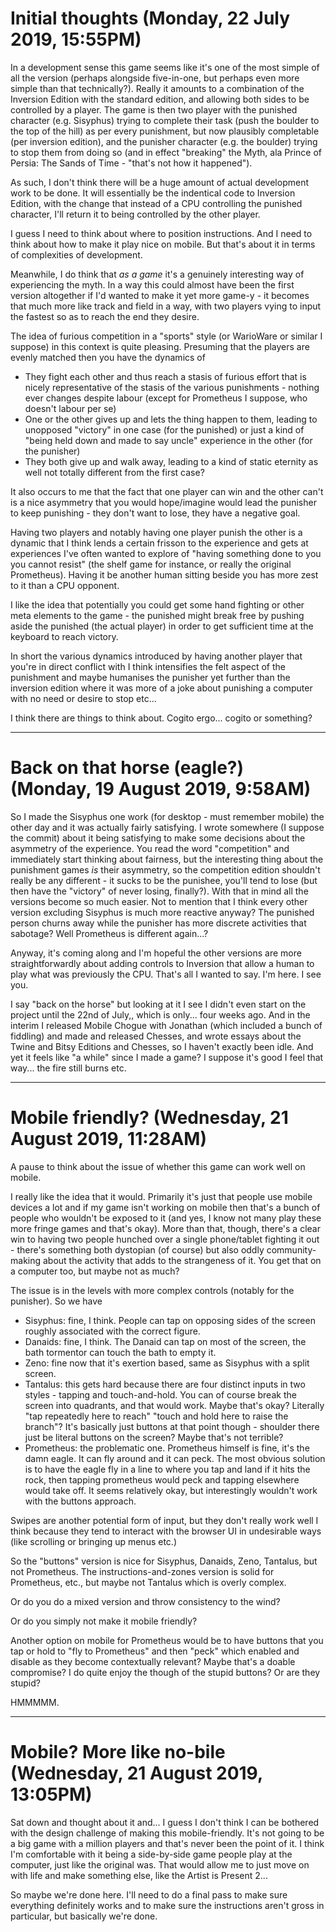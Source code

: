 # Initial thoughts (Monday, 22 July 2019, 15:55PM)

In a development sense this game seems like it's one of the most simple of all the version (perhaps alongside five-in-one, but perhaps even more simple than that technically?). Really it amounts to a combination of the Inversion Edition with the standard edition, and allowing both sides to be controlled by a player. The game is then two player with the punished character (e.g. Sisyphus) trying to complete their task (push the boulder to the top of the hill) as per every punishment, but now plausibly completable (per inversion edition), and the punisher character (e.g. the boulder) trying to stop them from doing so (and in effect "breaking" the Myth, ala Prince of Persia: The Sands of Time - "that's not how it happened").

As such, I don't think there will be a huge amount of actual development work to be done. It will essentially be the indentical code to Inversion Edition, with the change that instead of a CPU controlling the punished character, I'll return it to being controlled by the other player.

I guess I need to think about where to position instructions. And I need to think about how to make it play nice on mobile. But that's about it in terms of complexities of development.

Meanwhile, I do think that _as a game_ it's a genuinely interesting way of experiencing the myth. In a way this could almost have been the first version altogether if I'd wanted to make it yet more game-y - it becomes that much more like track and field in a way, with two players vying to input the fastest so as to reach the end they desire.

The idea of furious competition in a "sports" style (or WarioWare or similar I suppose) in this context is quite pleasing. Presuming that the players are evenly matched then you have the dynamics of

- They fight each other and thus reach a stasis of furious effort that is nicely representative of the stasis of the various punishments - nothing ever changes despite labour (except for Prometheus I suppose, who doesn't labour per se)
- One or the other gives up and lets the thing happen to them, leading to unopposed "victory" in one case (for the punished) or just a kind of "being held down and made to say uncle" experience in the other (for the punisher)
- They both give up and walk away, leading to a kind of static eternity as well not totally different from the first case?

It also occurs to me that the fact that one player can win and the other can't is a nice asymmetry that you would hope/imagine would lead the punisher to keep punishing - they don't want to lose, they have a negative goal.

Having two players and notably having one player punish the other is a dynamic that I think lends a certain frisson to the experience and gets at experiences I've often wanted to explore of "having something done to you you cannot resist" (the shelf game for instance, or really the original Prometheus). Having it be another human sitting beside you has more zest to it than a CPU opponent.

I like the idea that potentially you could get some hand fighting or other meta elements to the game - the punished might break free by pushing aside the punished (the actual player) in order to get sufficient time at the keyboard to reach victory.

In short the various dynamics introduced by having another player that you're in direct conflict with I think intensifies the felt aspect of the punishment and maybe humanises the punisher yet further than the inversion edition where it was more of a joke about punishing a computer with no need or desire to stop etc...

I think there are things to think about. Cogito ergo... cogito or something?

---

# Back on that horse (eagle?) (Monday, 19 August 2019, 9:58AM)

So I made the Sisyphus one work (for desktop - must remember mobile) the other day and it was actually fairly satisfying. I wrote somewhere (I suppose the commit) about it being satisfying to make some decisions about the asymmetry of the experience. You read the word "competition" and immediately start thinking about fairness, but the interesting thing about the punishment games _is_ their asymmetry, so the competition edition shouldn't really be any different - it sucks to be the punishee, you'll tend to lose (but then have the "victory" of never losing, finally?). With that in mind all the versions become so much easier. Not to mention that I think every other version excluding Sisyphus is much more reactive anyway? The punished person churns away while the punisher has more discrete activities that sabotage? Well Prometheus is different again...?

Anyway, it's coming along and I'm hopeful the other versions are more straightforwardly about adding controls to Inversion that allow a human to play what was previously the CPU. That's all I wanted to say. I'm here. I see you.

I say "back on the horse" but looking at it I see I didn't even start on the project until the 22nd of July,, which is only... four weeks ago.  And in the interim I released Mobile Chogue with Jonathan (which included a bunch of fiddling) and made and released Chesses, and wrote essays about the Twine and Bitsy Editions and Chesses, so I haven't exactly been idle. And yet it feels like "a while" since I made a game? I suppose it's good I feel that way... the fire still burns etc.

---

# Mobile friendly? (Wednesday, 21 August 2019, 11:28AM)

A pause to think about the issue of whether this game can work well on mobile.

I really like the idea that it would. Primarily it's just that people use mobile devices a lot and if my game isn't working on mobile then that's a bunch of people who wouldn't be exposed to it (and yes, I know not many play these more fringe games and that's okay). More than that, though, there's a clear win to having two people hunched over a single phone/tablet fighting it out - there's something both dystopian (of course) but also oddly community-making about the activity that adds to the strangeness of it. You get that on a computer too, but maybe not as much?

The issue is in the levels with more complex controls (notably for the punisher). So we have

- Sisyphus: fine, I think. People can tap on opposing sides of the screen roughly associated with the correct figure.
- Danaids: fine, I think. The Danaid can tap on most of the screen, the bath tormentor can touch the bath to empty it.
- Zeno: fine now that it's exertion based, same as Sisyphus with a split screen.
- Tantalus: this gets hard because there are four distinct inputs in two styles - tapping and touch-and-hold. You can of course break the screen into quadrants, and that would work. Maybe that's okay? Literally "tap repeatedly here to reach" "touch and hold here to raise the branch"? It's basically just buttons at that point though - shoulder there just be literal buttons on the screen? Maybe that's not terrible?
- Prometheus: the problematic one. Prometheus himself is fine, it's the damn eagle. It can fly around and it can peck. The most obvious solution is to have the eagle fly in a line to where you tap and land if it hits the rock, then tapping prometheus would peck and tapping elsewhere would take off. It seems relatively okay, but interestingly wouldn't work with the buttons approach.

Swipes are another potential form of input, but they don't really work well I think because they tend to interact with the browser UI in undesirable ways (like scrolling or bringing up menus etc.)

So the "buttons" version is nice for Sisyphus, Danaids, Zeno, Tantalus, but not Prometheus. The instructions-and-zones version is solid for Prometheus, etc., but maybe not Tantalus which is overly complex.

Or do you do a mixed version and throw consistency to the wind?

Or do you simply not make it mobile friendly?

Another option on mobile for Prometheus would be to have buttons that you tap or hold to "fly to Prometheus" and then "peck" which enabled and disable as they become contextually relevant? Maybe that's a doable compromise? I do quite enjoy the though of the stupid buttons? Or are they stupid?

HMMMMM.

---

# Mobile? More like no-bile (Wednesday, 21 August 2019, 13:05PM)

Sat down and thought about it and... I guess I don't think I can be bothered with the design challenge of making this mobile-friendly. It's not going to be a big game with a million players and that's never been the point of it. I think I'm comfortable with it being a side-by-side game people play at the computer, just like the original was. That would allow me to just move on with life and make something else, like the Artist is Present 2...

So maybe we're done here. I'll need to do a final pass to make sure everything definitely works and to make sure the instructions aren't gross in particular, but basically we're done.
